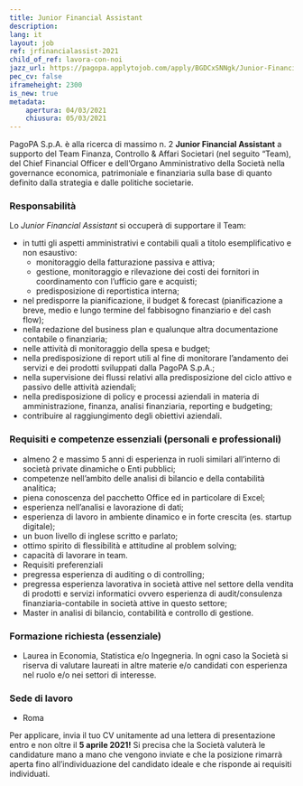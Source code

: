 ```yaml
---
title: Junior Financial Assistant
description:
lang: it
layout: job
ref: jrfinancialassist-2021
child_of_ref: lavora-con-noi
jazz_url: https://pagopa.applytojob.com/apply/BGDCxSNNgk/Junior-Financial-Assistant
pec_cv: false
iframeheight: 2300
is_new: true
metadata:
    apertura: 04/03/2021
    chiusura: 05/03/2021
---
```

 
PagoPA S.p.A. è alla ricerca di massimo n. 2 **Junior Financial Assistant** a supporto del Team Finanza, Controllo & Affari Societari (nel seguito “Team), del Chief Financial Officer e dell’Organo Amministrativo della Società nella governance economica, patrimoniale e finanziaria sulla base di quanto definito dalla strategia e dalle politiche societarie. 

### Responsabilità

Lo _Junior Financial Assistant_ si occuperà di supportare il Team:
- in tutti gli aspetti amministrativi e contabili quali a titolo esemplificativo e non esaustivo:
    - monitoraggio della fatturazione passiva e attiva;
    - gestione, monitoraggio e rilevazione dei costi dei fornitori in coordinamento con l’ufficio gare e acquisti;
    - predisposizione di reportistica interna;
- nel predisporre la pianificazione, il budget & forecast (pianificazione a breve, medio e lungo termine del fabbisogno finanziario e del cash flow);
- nella redazione del business plan e qualunque altra documentazione contabile o finanziaria;
- nelle attività di monitoraggio della spesa e budget;
- nella predisposizione di report utili al fine di monitorare l’andamento dei servizi e dei prodotti sviluppati dalla PagoPA S.p.A.;
- nella supervisione dei flussi relativi alla predisposizione del ciclo attivo e passivo delle attività aziendali;
- nella predisposizione di policy e processi aziendali in materia di amministrazione, finanza, analisi finanziaria, reporting e budgeting;
- contribuire al raggiungimento degli obiettivi aziendali.
 
### Requisiti e competenze essenziali (personali e professionali)

- almeno 2 e massimo 5 anni di esperienza in ruoli similari all’interno di società private dinamiche o Enti pubblici;
- competenze nell’ambito delle analisi di bilancio e della contabilità analitica;
- piena conoscenza del pacchetto Office ed in particolare di Excel;
- esperienza nell’analisi e lavorazione di dati;
- esperienza di lavoro in ambiente dinamico e in forte crescita (es. startup digitale);
- un buon livello di inglese scritto e parlato;
- ottimo spirito di flessibilità e attitudine al problem solving;
- capacità di lavorare in team.
- Requisiti preferenziali
- pregressa esperienza di auditing o di controlling;
- pregressa esperienza lavorativa in società attive nel settore della vendita di prodotti e servizi informatici ovvero esperienza di audit/consulenza finanziaria-contabile in società attive in questo settore;
- Master in analisi di bilancio, contabilità e controllo di gestione.
 
### Formazione richiesta (essenziale)

- Laurea in Economia, Statistica e/o Ingegneria. In ogni caso la Società si riserva di valutare laureati in altre materie e/o candidati con esperienza nel ruolo e/o nei settori di interesse.

### Sede di lavoro

- Roma

Per applicare, invia il tuo CV unitamente ad una lettera di presentazione entro e non oltre il **5 aprile  2021!** Si precisa che la Società valuterà le candidature mano a mano che vengono inviate e che la posizione rimarrà aperta fino all’individuazione del candidato ideale e che risponde ai requisiti individuati.
